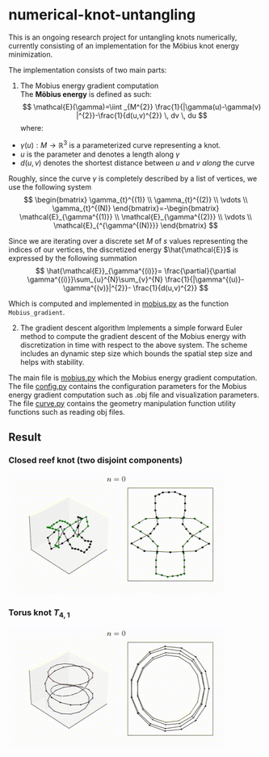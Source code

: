 # numerical-knot-untangling

This is an ongoing research project for untangling knots numerically, currently consisting of an implementation for the Möbius knot energy minimization.  

The implementation consists of two main parts:
1. The Mobius energy gradient computation\
The **Möbius energy** is defined as such:
 $$
\mathcal{E}(\gamma)=\iint _{M^{2}} \frac{1}{|\gamma(u)-\gamma(v) |^{2}}-\frac{1}{d(u,v)^{2}} \, dv \, du 
$$
where:
- $\gamma(u):M\to\mathbb{R}^{3}$ is a parameterized curve representing a knot.
- $u$ is the parameter and denotes a length along $\gamma$
- $d(u,v)$ denotes the shortest distance  between $u$ and  $v$ *along* the curve 

Roughly, since the curve $\gamma$ is completely described by a list of vertices, we use the following system
$$
\begin{bmatrix}
\gamma_{t}^{(1)} \\
\gamma_{t}^{(2)} \\
\vdots \\
\gamma_{t}^{(N)}
\end{bmatrix}=-\begin{bmatrix}
\mathcal{E}_{\gamma^{(1)}} \\
\mathcal{E}_{\gamma^{(2)}} \\
\vdots \\
\mathcal{E}_{^{\gamma^{(N)}}}
\end{bmatrix}
$$

Since we are iterating over a discrete set $M$ of $s$ values representing the indices of our vertices, the discretized energy $\hat{\mathcal{E}}$ is expressed by the following summation
$$
\hat{\mathcal{E}}_{\gamma^{(i)}}= \frac{\partial}{\partial \gamma^{(i)}}\sum_{u}^{N}\sum_{v}^{N} \frac{1}{|\gamma^{(u)}-\gamma^{(v)}|^{2}}- \frac{1}{d(u,v)^{2}}
$$

Which is computed and implemented in [mobius.py](mobius.py) as the function `Mobius_gradient`.

2. The gradient descent algorithm
Implements a simple forward Euler method to compute the gradient descent of the Mobius energy with discretization in time with respect to the above system. 
The scheme includes an dynamic step size which bounds the spatial step size and helps with stability.

The main file is [mobius.py](mobius.py) which the Mobius energy gradient computation. \
The file [config.py](config.py) contains the configuration parameters for the Mobius energy gradient computation such as .obj file and visualization parameters.\
The file [curve.py](curve.py) contains the geometry manipulation function utility functions such as reading obj files.

## Result
### Closed reef knot (two disjoint components)
![reefknot.gif](./assets/reeefknot.gif)
### Torus knot $T_{4,1}$
![torus.gif](./assets/torus.gif)
